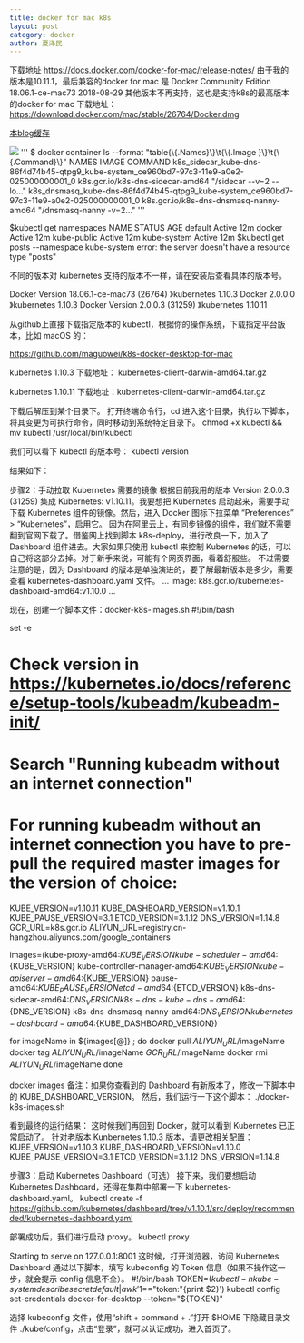 ```yaml
---
title: docker for mac k8s
layout: post
category: docker
author: 夏泽民
---
```

下载地址
https://docs.docker.com/docker-for-mac/release-notes/
由于我的版本是10.11.1，最后兼容的docker for mac 是
Docker Community Edition 18.06.1-ce-mac73 2018-08-29
其他版本不再支持，这也是支持k8s的最高版本的docker for mac
下载地址：https://download.docker.com/mac/stable/26764/Docker.dmg

<a href="{{site.url}}{{site.baseurl}}/img/Docker.dmg">本blog缓存</a>

<img src="{{site.url}}{{site.baseurl}}/img/k8s_docker_for_mac.png"/>
'''
$ docker container ls --format "table{\{.Names}\}\t{\{.Image }\}\t{\{.Command}\}"
NAMES                                                                                                                   IMAGE                                      COMMAND
k8s_sidecar_kube-dns-86f4d74b45-qtpg9_kube-system_ce960bd7-97c3-11e9-a0e2-025000000001_0                                k8s.gcr.io/k8s-dns-sidecar-amd64           "/sidecar --v=2 --lo…"
k8s_dnsmasq_kube-dns-86f4d74b45-qtpg9_kube-system_ce960bd7-97c3-11e9-a0e2-025000000001_0                                k8s.gcr.io/k8s-dns-dnsmasq-nanny-amd64     "/dnsmasq-nanny -v=2…"
'''

$kubectl get namespaces
NAME          STATUS    AGE
default       Active    12m
docker        Active    12m
kube-public   Active    12m
kube-system   Active    12m
$kubectl get posts --namespace kube-system
error: the server doesn't have a resource type "posts"
<!-- more -->
不同的版本对 kubernetes 支持的版本不一样，请在安装后查看具体的版本号。


Docker Version 18.06.1-ce-mac73 (26764) 》kubernetes 1.10.3
Docker 2.0.0.0 》kubernetes 1.10.3
Docker Version 2.0.0.3 (31259) 》kubernetes 1.10.11


从github上直接下载指定版本的 kubectl，根据你的操作系统，下载指定平台版本，比如 macOS 的：

https://github.com/maguowei/k8s-docker-desktop-for-mac

kubernetes 1.10.3  下载地址： kubernetes-client-darwin-amd64.tar.gz


kubernetes 1.10.11 下载地址：kubernetes-client-darwin-amd64.tar.gz


下载后解压到某个目录下。
打开终端命令行，cd 进入这个目录，执行以下脚本，将其变更为可执行命令，同时移动到系统特定目录下。
chmod +x kubectl && mv kubectl /usr/local/bin/kubectl

我们可以看下 kubectl 的版本号：
kubectl version

结果如下：

步骤2：手动拉取 Kubernetes 需要的镜像
根据目前我用的版本 Version 2.0.0.3 (31259) 集成 Kubernetes: v1.10.11。我要想把 Kubernetes 启动起来，需要手动下载 Kubernetes 组件的镜像。然后，进入 Docker 图标下拉菜单 “Preferences” > “Kubernetes”，启用它。
因为在阿里云上，有同步镜像的组件，我们就不需要翻到官网下载了。借鉴网上找到脚本 k8s-deploy，进行改良一下，加入了 Dashboard 组件进去。大家如果只使用 kubectl 来控制 Kubernetes 的话，可以自己将这部分去掉。对于新手来说，可能有个网页界面，看着舒服些。
不过需要注意的是，因为 Dashboard 的版本是单独演进的，要了解最新版本是多少，需要查看 kubernetes-dashboard.yaml 文件。
...
image: k8s.gcr.io/kubernetes-dashboard-amd64:v1.10.0
...

现在，创建一个脚本文件：docker-k8s-images.sh
#!/bin/bash

set -e 
# Check version in https://kubernetes.io/docs/reference/setup-tools/kubeadm/kubeadm-init/
# Search "Running kubeadm without an internet connection"
# For running kubeadm without an internet connection you have to pre-pull the required master images for the version of choice:
KUBE_VERSION=v1.10.11
KUBE_DASHBOARD_VERSION=v1.10.1
KUBE_PAUSE_VERSION=3.1
ETCD_VERSION=3.1.12
DNS_VERSION=1.14.8
GCR_URL=k8s.gcr.io
ALIYUN_URL=registry.cn-hangzhou.aliyuncs.com/google_containers

images=(kube-proxy-amd64:${KUBE_VERSION}
kube-scheduler-amd64:${KUBE_VERSION}
kube-controller-manager-amd64:${KUBE_VERSION}
kube-apiserver-amd64:${KUBE_VERSION}
pause-amd64:${KUBE_PAUSE_VERSION}
etcd-amd64:${ETCD_VERSION}
k8s-dns-sidecar-amd64:${DNS_VERSION}
k8s-dns-kube-dns-amd64:${DNS_VERSION}
k8s-dns-dnsmasq-nanny-amd64:${DNS_VERSION}
kubernetes-dashboard-amd64:${KUBE_DASHBOARD_VERSION}) 

for imageName in ${images[@]} ; do
docker pull $ALIYUN_URL/$imageName
docker tag $ALIYUN_URL/$imageName $GCR_URL/$imageName
docker rmi $ALIYUN_URL/$imageName
done

docker images
备注：如果你查看到的 Dashboard 有新版本了，修改一下脚本中的 KUBE_DASHBOARD_VERSION。
然后，我们运行一下这个脚本：
./docker-k8s-images.sh

看到最终的运行结果：
这时候我们再回到 Docker，就可以看到 Kubernetes 已正常启动了。
针对老版本 Kunbernetes 1.10.3 版本，请更改相关配置：
KUBE_VERSION=v1.10.3
KUBE_DASHBOARD_VERSION=v1.10.0
KUBE_PAUSE_VERSION=3.1
ETCD_VERSION=3.1.12
DNS_VERSION=1.14.8

步骤3：启动 Kubernetes Dashboard（可选）
接下来，我们要想启动 Kubernetes Dashboard，还得在集群中部署一下 kubernetes-dashboard.yaml。
kubectl create -f https://github.com/kubernetes/dashboard/tree/v1.10.1/src/deploy/recommended/kubernetes-dashboard.yaml

部署成功后，我们进行启动 proxy。
kubectl proxy

Starting to serve on 127.0.0.1:8001
这时候，打开浏览器，访问 Kubernetes Dashboard
通过以下脚本，填写 kubeconfig 的 Token 信息（如果不操作这一步，就会提示 config 信息不全）。
#!/bin/bash
TOKEN=$(kubectl -n kube-system describe secret default| awk '$1=="token:"{print $2}')
kubectl config set-credentials docker-for-desktop --token="${TOKEN}"

选择 kubeconfig 文件，使用“shift + command + .”打开 $HOME 下隐藏目录文件 ./kube/config，点击“登录”，就可以认证成功，进入首页了。
